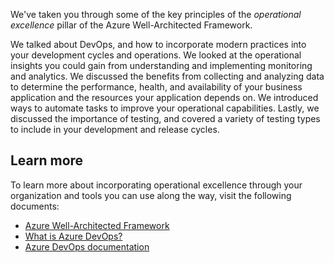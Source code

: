 We've taken you through some of the key principles of the *operational excellence* pillar of the Azure Well-Architected Framework.

We talked about DevOps, and how to incorporate modern practices into your development cycles and operations. We looked at the operational insights you could gain from understanding and implementing monitoring and analytics. We discussed the benefits from collecting and analyzing data to determine the performance, health, and availability of your business application and the resources your application depends on. We introduced ways to automate tasks to improve your operational capabilities. Lastly, we discussed the importance of testing, and covered a variety of testing types to include in your development and release cycles.

## Learn more

To learn more about incorporating operational excellence through your organization and tools you can use along the way, visit the following documents:

- [Azure Well-Architected Framework](https://docs.microsoft.com/azure/architecture/framework?azure-portal=true)
- [What is Azure DevOps?](https://docs.microsoft.com/azure/devops/user-guide/what-is-azure-devops?view=azure-devops&azure-portal=true)
- [Azure DevOps documentation](https://docs.microsoft.com/azure/devops/?view=azure-devops&azure-portal=true)
